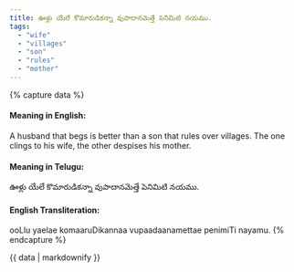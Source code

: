 ```yaml
---
title: ఊళ్లు యేలే కొమారుడికన్నా వుపాదానమెత్తే పెనిమిటి నయము.
tags:
  - "wife"
  - "villages"
  - "son"
  - "rules"
  - "mother"
---
```


{% capture data %}
#### Meaning in English:
A husband that begs is better than a son that rules over villages.
The one clings to his wife, the other despises his mother.

#### Meaning in Telugu:
ఊళ్లు యేలే కొమారుడికన్నా వుపాదానమెత్తే పెనిమిటి నయము.

#### English Transliteration:
ooLlu yaelae komaaruDikannaa vupaadaanamettae penimiTi nayamu.
{% endcapture %}

{{ data | markdownify }}

